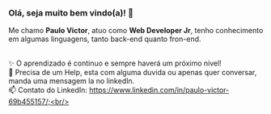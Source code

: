 ### Olá, seja muito bem vindo(a)! 👋

<!--
**PauloVASousa23/PauloVASousa23** is a ✨ _special_ ✨ repository because its `README.md` (this file) appears on your GitHub profile.

Here are some ideas to get you started:

- 🔭 I’m currently working on ...
- 🌱 I’m currently learning ...
- 👯 I’m looking to collaborate on ...
- 🤔 I’m looking for help with ...
- 💬 Ask me about ...
- 📫 How to reach me: ...
- 😄 Pronouns: ...
- ⚡ Fun fact: ...
-->


Me chamo <strong>Paulo Victor</strong>, atuo como <strong>Web Developer Jr</strong>, tenho conhecimento em algumas linguagens, tanto back-end quanto fron-end.<br/><br/>

✨ O aprendizado é continuo e sempre haverá um próximo nivel!<br/>
👯 Precisa de um Help, esta com alguma duvida ou apenas quer conversar, manda uma mensagem la no linkedIn.<br/>
📫 Contato do LinkedIn: https://www.linkedin.com/in/paulo-victor-69b455157/;<br/>
